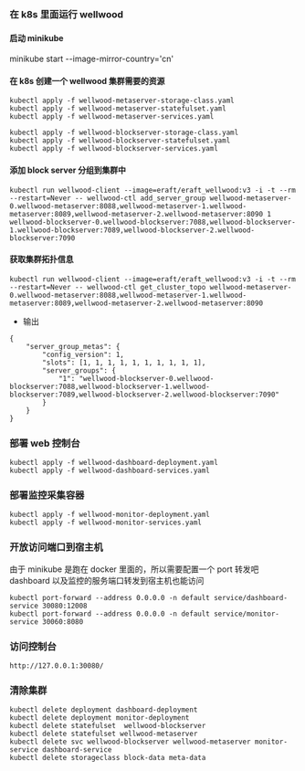 ### 在 k8s 里面运行 wellwood

#### 启动 minikube 
minikube start --image-mirror-country='cn'

#### 在 k8s 创建一个 wellwood 集群需要的资源

```
kubectl apply -f wellwood-metaserver-storage-class.yaml
kubectl apply -f wellwood-metaserver-statefulset.yaml
kubectl apply -f wellwood-metaserver-services.yaml

kubectl apply -f wellwood-blockserver-storage-class.yaml
kubectl apply -f wellwood-blockserver-statefulset.yaml
kubectl apply -f wellwood-blockserver-services.yaml
```

#### 添加 block server 分组到集群中 

```
kubectl run wellwood-client --image=eraft/eraft_wellwood:v3 -i -t --rm --restart=Never -- wellwood-ctl add_server_group wellwood-metaserver-0.wellwood-metaserver:8088,wellwood-metaserver-1.wellwood-metaserver:8089,wellwood-metaserver-2.wellwood-metaserver:8090 1 wellwood-blockserver-0.wellwood-blockserver:7088,wellwood-blockserver-1.wellwood-blockserver:7089,wellwood-blockserver-2.wellwood-blockserver:7090
```

####  获取集群拓扑信息

```
kubectl run wellwood-client --image=eraft/eraft_wellwood:v3 -i -t --rm --restart=Never -- wellwood-ctl get_cluster_topo wellwood-metaserver-0.wellwood-metaserver:8088,wellwood-metaserver-1.wellwood-metaserver:8089,wellwood-metaserver-2.wellwood-metaserver:8090
```

- 输出
```
{
	"server_group_metas": {
		"config_version": 1,
		"slots": [1, 1, 1, 1, 1, 1, 1, 1, 1, 1],
		"server_groups": {
			"1": "wellwood-blockserver-0.wellwood-blockserver:7088,wellwood-blockserver-1.wellwood-blockserver:7089,wellwood-blockserver-2.wellwood-blockserver:7090"
		}
	}
}
```

### 部署 web 控制台

```
kubectl apply -f wellwood-dashboard-deployment.yaml
kubectl apply -f wellwood-dashboard-services.yaml
```

### 部署监控采集容器

```
kubectl apply -f wellwood-monitor-deployment.yaml
kubectl apply -f wellwood-monitor-services.yaml
```

### 开放访问端口到宿主机

由于 minikube 是跑在 docker 里面的，所以需要配置一个 port 转发吧 dashboard 以及监控的服务端口转发到宿主机也能访问

```
kubectl port-forward --address 0.0.0.0 -n default service/dashboard-service 30080:12008
kubectl port-forward --address 0.0.0.0 -n default service/monitor-service 30060:8080

```

### 访问控制台

```
http://127.0.0.1:30080/

```

### 清除集群

```
kubectl delete deployment dashboard-deployment
kubectl delete deployment monitor-deployment
kubectl delete statefulset  wellwood-blockserver
kubectl delete statefulset wellwood-metaserver
kubectl delete svc wellwood-blockserver wellwood-metaserver monitor-service dashboard-service
kubectl delete storageclass block-data meta-data
```

